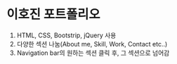# 이호진 포트폴리오
1. HTML, CSS, Bootstrip, jQuery 사용
2. 다양한 섹션 나눔(About me, Skill, Work, Contact etc..)
3. Navigation bar의 원하는 섹션 클릭 후, 그 섹션으로 넘어감
